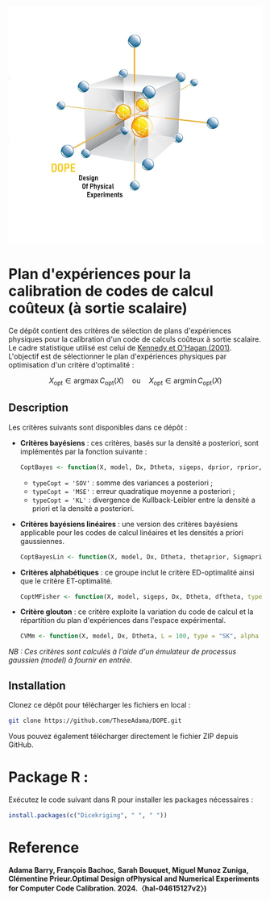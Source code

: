 ![Illustration du plan D-optimal](Graphiques/DOPEcal.jpg)

# Plan d'expériences pour la calibration de codes de calcul coûteux (à sortie scalaire)

Ce dépôt contient des critères de sélection de plans d'expériences physiques pour la calibration d'un code de calculs coûteux à sortie scalaire. Le cadre statistique utilisé est celui de [Kennedy et O'Hagan (2001)](https://www.asc.ohio-state.edu/statistics/comp_exp/jour.club/kennedy01.pdf). L'objectif est de sélectionner le plan d'expériences physiques par optimisation d'un critère d'optimalité :

$$
X_{\text{opt}} \in \operatorname{argmax} C_{\text{opt}}(X) \quad \text{ou} \quad X_{\text{opt}} \in \operatorname{argmin} C_{\text{opt}}(X)
$$

## Description

Les critères suivants sont disponibles dans ce dépôt :

- **Critères bayésiens** : ces critères, basés sur la densité a posteriori, sont implémentés par la fonction suivante :

    ```r
    CoptBayes <- function(X, model, Dx, Dtheta, sigeps, dprior, rprior, L = 100, K = 1000, typeCopt = 'KL', type = 'SK', ...)
    ```
    
    - `typeCopt = 'SOV'` : somme des variances a posteriori ;
    - `typeCopt = 'MSE'` : erreur quadratique moyenne a posteriori ;
    - `typeCopt = 'KL'`  : divergence de Kullback-Leibler entre la densité a priori et la densité a posteriori.

- **Critères bayésiens linéaires** : une version des critères bayésiens applicable pour les codes de calcul linéaires et les densités a priori gaussiennes.

    ```r
    CoptBayesLin <- function(X, model, Dx, Dtheta, thetaprior, Sigmaprior, sigeps, L = 1000, typeCopt = 'KL', type = 'SK', ...)
    ```

- **Critères alphabétiques** : ce groupe inclut le critère ED-optimalité ainsi que le critère ET-optimalité.

    ```r
    CoptMFisher <- function(X, model, sigeps, Dx, Dtheta, dftheta, typeCopt = "Det", L = 1000, type = 'SK')
    ```

- **Critère glouton** : ce critère exploite la variation du code de calcul et la répartition du plan d'expériences dans l'espace expérimental.

    ```r
    CVMm <- function(X, model, Dx, Dtheta, L = 100, type = "SK", alpha = 0.5)
    ```

*NB : Ces critères sont calculés à l'aide d'un émulateur de processus gaussien (*model*) à fournir en entrée.*

## Installation <a name="Install"></a>

Clonez ce dépôt pour télécharger les fichiers en local :

```bash
git clone https://github.com/TheseAdama/DOPE.git
```
Vous pouvez également télécharger directement le fichier ZIP depuis GitHub.

# Package R : 
Exécutez le code suivant dans R pour installer les packages nécessaires : 
 ```r
install.packages(c("Dicekriging", " ", " "))
 ```

# Reference
**Adama Barry, François Bachoc, Sarah Bouquet, Miguel Munoz Zuniga, Clémentine Prieur.Optimal Design ofPhysical and Numerical Experiments for Computer Code Calibration. 2024.〈hal-04615127v2〉)**

